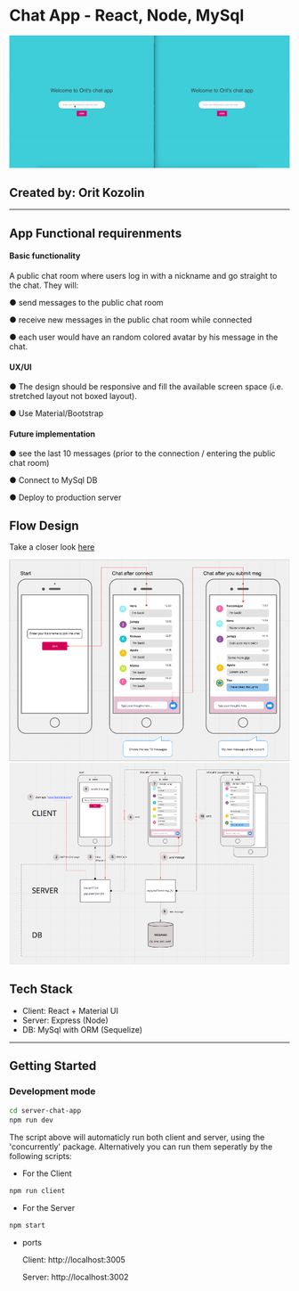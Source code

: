 # Chat App - React, Node, MySql

![Chat app preview](chat-app.gif)

## Created by: Orit Kozolin

<hr>

## App Functional requirenments

#### Basic functionality

A public chat room where users log in with a nickname and go straight to the chat. They will:

● send messages to the public chat room

● receive new messages in the public chat room while connected

● each user would have an random colored avatar by his message in the chat.

#### UX/UI

● The design should be responsive and fill the
available screen space (i.e. stretched layout not boxed layout).

● Use Material/Bootstrap

#### Future implementation 

● see the last 10 messages (prior to the connection / entering the public chat room)

● Connect to MySql DB

● Deploy to production server

## Flow Design

Take a closer look
[here](https://miro.com/app/board/o9J_kpPhOIM=/)

![Chat app UX flow](chat-app-ux-flow.png)
![Chat app socket flow](chat-app-socket-flow.png)

## Tech Stack

- Client: React + Material UI
- Server: Express (Node)
- DB: MySql with ORM (Sequelize)

<hr>

## Getting Started

### Development mode

```bash
cd server-chat-app
npm run dev
```

The script above will automaticly run both client and server, using the 'concurrently' package. Alternatively you can run them seperatly by the following scripts:

- For the Client

```bash
npm run client
```

- For the Server

```bash
npm start
```

- ports

  Client: http://localhost:3005

  Server: http://localhost:3002
